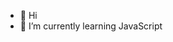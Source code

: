 - 👋 Hi
- 🌱 I’m currently learning JavaScript


<!---
cloudyday5/cloudyday5 is a ✨ special ✨ repository because its `README.md` (this file) appears on your GitHub profile.
You can click the Preview link to take a look at your changes.
--->
